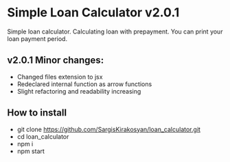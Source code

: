 # Simple Loan Calculator v2.0.1
Simple loan calculator. Calculating loan with prepayment. You can print your loan payment period.

## v2.0.1 Minor changes:
* Changed files extension to jsx
* Redeclared internal function as arrow functions
* Slight refactoring and readability increasing

## How to install
* git clone https://github.com/SargisKirakosyan/loan_calculator.git
* cd loan_calculator
* npm i
* npm start
